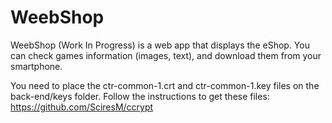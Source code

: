 # WeebShop

WeebShop  (Work In Progress) is a web app that displays the eShop.
You can check games information (images, text), and download them from your smartphone.

You need to place the ctr-common-1.crt and ctr-common-1.key files on the back-end/keys folder.
Follow the instructions to get these files: https://github.com/SciresM/ccrypt
